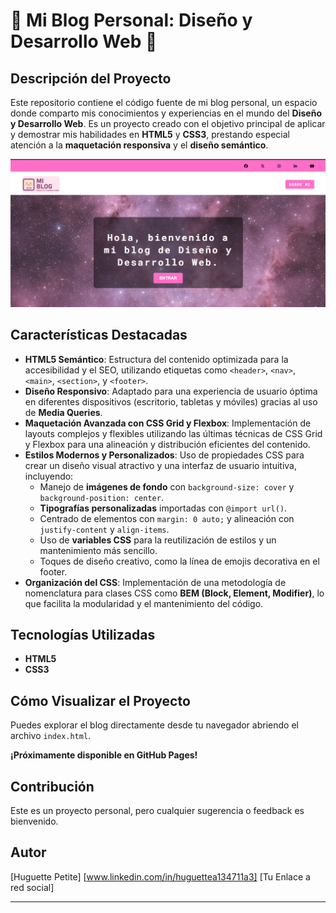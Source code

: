 # 🌟 Mi Blog Personal: Diseño y Desarrollo Web 🌟

## Descripción del Proyecto

Este repositorio contiene el código fuente de mi blog personal, un espacio donde comparto mis conocimientos y experiencias en el mundo del **Diseño y Desarrollo Web**. Es un proyecto creado con el objetivo principal de aplicar y demostrar mis habilidades en **HTML5** y **CSS3**, prestando especial atención a la **maquetación responsiva** y el **diseño semántico**.

![Captura de pantalla de la página de inicio del blog)](assets/img/inicio.png)

## Características Destacadas

* **HTML5 Semántico**: Estructura del contenido optimizada para la accesibilidad y el SEO, utilizando etiquetas como `<header>`, `<nav>`, `<main>`, `<section>`, y `<footer>`.
* **Diseño Responsivo**: Adaptado para una experiencia de usuario óptima en diferentes dispositivos (escritorio, tabletas y móviles) gracias al uso de **Media Queries**.
* **Maquetación Avanzada con CSS Grid y Flexbox**: Implementación de layouts complejos y flexibles utilizando las últimas técnicas de CSS Grid y Flexbox para una alineación y distribución eficientes del contenido.
* **Estilos Modernos y Personalizados**: Uso de propiedades CSS para crear un diseño visual atractivo y una interfaz de usuario intuitiva, incluyendo:
    * Manejo de **imágenes de fondo** con `background-size: cover` y `background-position: center`.
    * **Tipografías personalizadas** importadas con `@import url()`.
    * Centrado de elementos con `margin: 0 auto;` y alineación con `justify-content` y `align-items`.
    * Uso de **variables CSS** para la reutilización de estilos y un mantenimiento más sencillo.
    * Toques de diseño creativo, como la línea de emojis decorativa en el footer.
* **Organización del CSS**: Implementación de una metodología de nomenclatura para clases CSS como **BEM (Block, Element, Modifier)**, lo que facilita la modularidad y el mantenimiento del código.

## Tecnologías Utilizadas

* **HTML5**
* **CSS3**

## Cómo Visualizar el Proyecto

Puedes explorar el blog directamente desde tu navegador abriendo el archivo `index.html`.

**¡Próximamente disponible en GitHub Pages!**

## Contribución

Este es un proyecto personal, pero cualquier sugerencia o feedback es bienvenido.

## Autor

[Huguette Petite]
[www.linkedin.com/in/huguettea134711a3]
[Tu Enlace a red social]

---